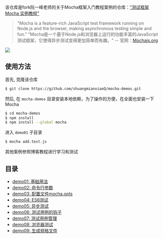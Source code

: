 该仓库是fork阮一峰老师的关于Mocha框架入门教程案例的仓库：["测试框架 Mocha 实例教程"](http://www.ruanyifeng.com/blog/2015/12/a-mocha-tutorial-of-examples.html)

> "Mocha is a feature-rich JavaScript test framework running on Node.js and the browser, making asynchronous testing simple and fun."
> "Mocha是一个基于Node.js和浏览器上运行的功能丰富的JavaScript测试框架，它使得异步测试变得更加简单而有趣。"
> -- 官网：[Mochajs.org](https://mochajs.org/)

![](http://www.ruanyifeng.com/blogimg/asset/2015/bg2015120301.png)

## 使用方法

首先, 克隆该仓库

```bash
$ git clone https://github.com/shuangmianxiaoQ/mocha-demos.git
```

然后, 在 `mocha-demos` 目录安装本地依赖，为了操作的方便，在全面也安装一下Mocha

```bash
$ cd mocha-demos
$ npm install
$ npm install --global mocha
```

进入 `demo01` 子目录

```bash
$ mocha add.test.js
```

其他案例参照博客教程进行学习和测试

## 目录

- [demo01: 基础用法](https://github.com/ruanyf/mocha-demos/tree/master/demo01)
- [demo02: 命令行参数](https://github.com/ruanyf/mocha-demos/tree/master/demo02)
- [demo03: 配置文件mocha.opts](https://github.com/ruanyf/mocha-demos/tree/master/demo03)
- [demo04: ES6测试](https://github.com/ruanyf/mocha-demos/tree/master/demo04)
- [demo05: 异步测试](https://github.com/ruanyf/mocha-demos/tree/master/demo05)
- [demo06: 测试用例的钩子](https://github.com/ruanyf/mocha-demos/tree/master/demo06)
- [demo07: 测试用例管理](https://github.com/ruanyf/mocha-demos/tree/master/demo07)
- [demo08: 浏览器测试](https://github.com/ruanyf/mocha-demos/tree/master/demo08)
- [demo09: 生成规格文件](https://github.com/ruanyf/mocha-demos/tree/master/demo09)
